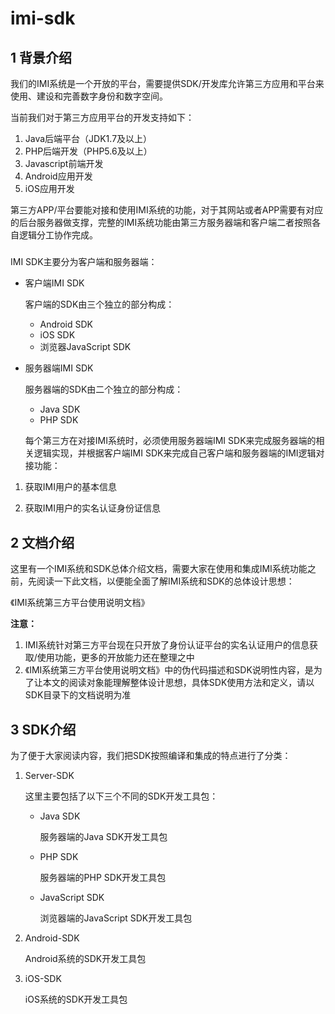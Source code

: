 # imi-sdk
## 1 背景介绍

  我们的IMI系统是一个开放的平台，需要提供SDK/开发库允许第三方应用和平台来使用、建设和完善数字身份和数字空间。



  当前我们对于第三方应用平台的开发支持如下：

1.  Java后端平台（JDK1.7及以上）
2. PHP后端开发（PHP5.6及以上）
3.  Javascript前端开发
4. Android应用开发
5. iOS应用开发

  第三方APP/平台要能对接和使用IMI系统的功能，对于其网站或者APP需要有对应的后台服务器做支撑，完整的IMI系统功能由第三方服务器端和客户端二者按照各自逻辑分工协作完成。

##### 

  IMI SDK主要分为客户端和服务器端：

- 客户端IMI SDK

  客户端的SDK由三个独立的部分构成：

  - Android SDK
  - iOS SDK
  - 浏览器JavaScript SDK

- 服务器端IMI SDK

  服务器端的SDK由二个独立的部分构成：

  - Java SDK
  - PHP SDK



  每个第三方在对接IMI系统时，必须使用服务器端IMI SDK来完成服务器端的相关逻辑实现，并根据客户端IMI SDK来完成自己客户端和服务器端的IMI逻辑对接功能：

1. 获取IMI用户的基本信息

2. 获取IMI用户的实名认证身份证信息



## 2 文档介绍

  这里有一个IMI系统和SDK总体介绍文档，需要大家在使用和集成IMI系统功能之前，先阅读一下此文档，以便能全面了解IMI系统和SDK的总体设计思想：

  《IMI系统第三方平台使用说明文档》



**注意：**

1. IMI系统针对第三方平台现在只开放了身份认证平台的实名认证用户的信息获取/使用功能，更多的开放能力还在整理之中
2. 《IMI系统第三方平台使用说明文档》中的伪代码描述和SDK说明性内容，是为了让本文的阅读对象能理解整体设计思想，具体SDK使用方法和定义，请以SDK目录下的文档说明为准



## 3 SDK介绍

  为了便于大家阅读内容，我们把SDK按照编译和集成的特点进行了分类：

1. Server-SDK

   这里主要包括了以下三个不同的SDK开发工具包：

   - Java SDK

     服务器端的Java SDK开发工具包

   - PHP SDK

     服务器端的PHP SDK开发工具包

   - JavaScript SDK

     浏览器端的JavaScript SDK开发工具包

2. Android-SDK

   Android系统的SDK开发工具包

3. iOS-SDK

   iOS系统的SDK开发工具包
